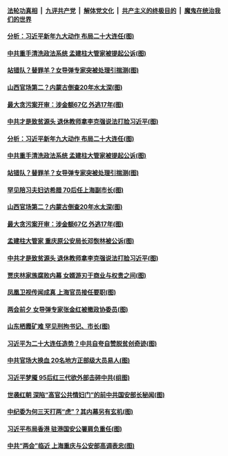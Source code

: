 

####  [法轮功真相](../../../../basic/blob/master/README.md?t=02281701) &nbsp;|&nbsp; [九评共产党](../../../../9ping.md/blob/master/README.md?t=02281701) &nbsp;|&nbsp; [解体党文化](../../../../jtdwh.md/blob/master/README.md?t=02281701)  &nbsp;|&nbsp; [共产主义的终极目的](../../../../gczydzjmd.md/blob/master/README.md?t=02281701) &nbsp;|&nbsp; [魔鬼在统治我们的世界](../../../../mgztzwmdsj.md/blob/master/README.md?t=02281701) 

#### [分析：习近平新年九大动作 布局二十大连任(图)](../pages/p2/963998.md?t=02281701) 

#### [中共重手清洗政法系统 孟建柱大管家被提起公诉(图)](../pages/p2/964000.md?t=02281701) 

#### [站错队？替罪羊？女导弹专家突被处理引揣测(图)](../pages/p2/963990.md?t=02281701) 

#### [山西官场第二？内蒙古倒查20年水太深(图)](../pages/p2/963950.md?t=02281701) 

#### [最大贪污案开审：涉金额67亿 外逃17年(图)](../pages/p2/963887.md?t=02281701) 

#### [中共才是致贫源头 退休教师拿李克强说法打脸习近平(图)](../pages/p2/963886.md?t=02281701) 

#### [分析：习近平新年九大动作 布局二十大连任(图)](../pages/p2/963998.md?t=02281701) 

#### [中共重手清洗政法系统 孟建柱大管家被提起公诉(图)](../pages/p2/964000.md?t=02281701) 

#### [站错队？替罪羊？女导弹专家突被处理引揣测(图)](../pages/p2/963990.md?t=02281701) 

#### [罕见陪习夫妇访希腊 70后任上海副市长(图)](../pages/p2/963913.md?t=02281701) 

#### [山西官场第二？内蒙古倒查20年水太深(图)](../pages/p2/963950.md?t=02281701) 

#### [最大贪污案开审：涉金额67亿 外逃17年(图)](../pages/p2/963887.md?t=02281701) 

#### [孟建柱大管家 重庆原公安局长邓恢林被公诉(图)](../pages/p2/963896.md?t=02281701) 

#### [中共才是致贫源头 退休教师拿李克强说法打脸习近平(图)](../pages/p2/963886.md?t=02281701) 

#### [贾庆林家族腐败内幕 女婿游刃于商业与权贵之间(图)](../pages/p2/963828.md?t=02281701) 


#### [凤凰卫视传闻成真 上海官员接任要职(图)](../pages/p2/963824.md?t=02281701) 

#### [两会前夕 女导弹专家张金红被撤政协委员(图)](../pages/p2/963812.md?t=02281701) 

#### [山东栖霞矿难 罕见刑拘书记、市长(图)](../pages/p2/963783.md?t=02281701) 

#### [习近平为二十大连任造势？中共自夸自赞脱贫创奇迹(图)](../pages/p2/963810.md?t=02281701) 

#### [中共官场大换血 20名地方正部级大员易人(图)](../pages/p2/963787.md?t=02281701) 

#### [习近平梦魇 95后红三代欲外部击碎中共(组图)](../pages/p2/963623.md?t=02281701) 

#### [世袭红朝 深陷“高官公共情妇门”的前中共国安部长秘闻(图)](../pages/p2/963684.md?t=02281701) 

#### [中纪委为何三天打两“虎”？其内幕另有玄机(图)](../pages/p2/963676.md?t=02281701) 

#### [习近平布局香港 驻港国安公署肩负重任(图)](../pages/p2/963638.md?t=02281701) 

#### [中共“两会”临近 上海重庆与公安部高调表忠(图)](../pages/p2/963631.md?t=02281701) 


